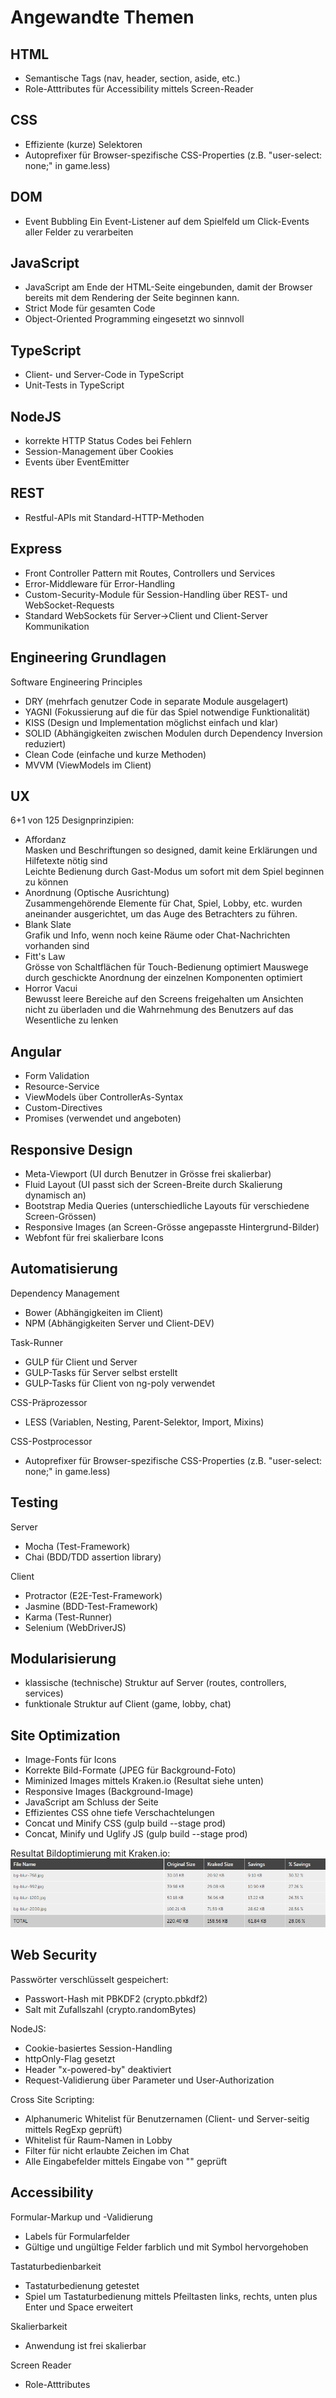 # Angewandte Themen

## HTML

- Semantische Tags (nav, header, section, aside, etc.)
- Role-Atttributes für Accessibility mittels Screen-Reader

## CSS

- Effiziente (kurze) Selektoren
- Autoprefixer für Browser-spezifische CSS-Properties (z.B. "user-select: none;" in game.less)

## DOM

- Event Bubbling
  Ein Event-Listener auf dem Spielfeld um Click-Events aller Felder zu verarbeiten

## JavaScript

- JavaScript am Ende der HTML-Seite eingebunden, damit der Browser bereits mit dem Rendering der Seite beginnen kann.
- Strict Mode für gesamten Code
- Object-Oriented Programming eingesetzt wo sinnvoll

## TypeScript

- Client- und Server-Code in TypeScript
- Unit-Tests in TypeScript

## NodeJS

- korrekte HTTP Status Codes bei Fehlern
- Session-Management über Cookies
- Events über EventEmitter

## REST

- Restful-APIs mit Standard-HTTP-Methoden

## Express

- Front Controller Pattern mit Routes, Controllers und Services
- Error-Middleware für Error-Handling
- Custom-Security-Module für Session-Handling über REST- und WebSocket-Requests
- Standard WebSockets für Server->Client und Client-Server Kommunikation

## Engineering Grundlagen

Software Engineering Principles

- DRY (mehrfach genutzer Code in separate Module ausgelagert)
- YAGNI (Fokussierung auf die für das Spiel notwendige Funktionalität)
- KISS (Design und Implementation möglichst einfach und klar)
- SOLID (Abhängigkeiten zwischen Modulen durch Dependency Inversion reduziert)
- Clean Code (einfache und kurze Methoden)
- MVVM (ViewModels im Client)

## UX

6+1 von 125 Designprinzipien:

- Affordanz  
  Masken und Beschriftungen so designed, damit keine Erklärungen und Hilfetexte nötig sind  
  Leichte Bedienung durch Gast-Modus um sofort mit dem Spiel beginnen zu können
- Anordnung (Optische Ausrichtung)  
  Zusammengehörende Elemente für Chat, Spiel, Lobby, etc. wurden aneinander ausgerichtet, um das Auge des Betrachters zu führen.
- Blank Slate  
  Grafik und Info, wenn noch keine Räume oder Chat-Nachrichten vorhanden sind
- Fitt's Law  
  Grösse von Schaltflächen für Touch-Bedienung optimiert
  Mauswege durch geschickte Anordnung der einzelnen Komponenten optimiert
- Horror Vacui  
  Bewusst leere Bereiche auf den Screens freigehalten um Ansichten nicht zu überladen und die Wahrnehmung des Benutzers auf das Wesentliche zu lenken

## Angular

- Form Validation
- Resource-Service
- ViewModels über ControllerAs-Syntax
- Custom-Directives
- Promises (verwendet und angeboten)

## Responsive Design

- Meta-Viewport (UI durch Benutzer in Grösse frei skalierbar)
- Fluid Layout (UI passt sich der Screen-Breite durch Skalierung dynamisch an)
- Bootstrap Media Queries (unterschiedliche Layouts für verschiedene Screen-Grössen)
- Responsive Images (an Screen-Grösse angepasste Hintergrund-Bilder)
- Webfont für frei skalierbare Icons

## Automatisierung

Dependency Management

- Bower (Abhängigkeiten im Client)
- NPM (Abhängigkeiten Server und Client-DEV)

Task-Runner

- GULP für Client und Server
- GULP-Tasks für Server selbst erstellt
- GULP-Tasks für Client von ng-poly verwendet

CSS-Präprozessor

- LESS (Variablen, Nesting, Parent-Selektor, Import, Mixins)

CSS-Postprocessor

- Autoprefixer für Browser-spezifische CSS-Properties (z.B. "user-select: none;" in game.less)

## Testing

Server

- Mocha (Test-Framework)
- Chai (BDD/TDD assertion library)

Client

- Protractor (E2E-Test-Framework)
- Jasmine (BDD-Test-Framework)
- Karma (Test-Runner)
- Selenium (WebDriverJS)

## Modularisierung

- klassische (technische) Struktur auf Server (routes, controllers, services)
- funktionale Struktur auf Client (game, lobby, chat)

## Site Optimization

- Image-Fonts für Icons
- Korrekte Bild-Formate (JPEG für Background-Foto)
- Miminized Images mittels Kraken.io (Resultat siehe unten)
- Responsive Images (Background-Image)
- JavaScript am Schluss der Seite
- Effizientes CSS ohne tiefe Verschachtelungen
- Concat und Minify CSS (gulp build --stage prod)
- Concat, Minify und Uglify JS (gulp build --stage prod)

Resultat Bildoptimierung mit Kraken.io:
![Resultat kraken.io](SiteOptimization/kraken.io.png)

## Web Security

Passwörter verschlüsselt gespeichert:

- Passwort-Hash mit PBKDF2 (crypto.pbkdf2)
- Salt mit Zufallszahl (crypto.randomBytes)

NodeJS:

- Cookie-basiertes Session-Handling
- httpOnly-Flag gesetzt
- Header "x-powered-by" deaktiviert
- Request-Validierung über Parameter und User-Authorization

Cross Site Scripting:

- Alphanumeric Whitelist für Benutzernamen (Client- und Server-seitig mittels RegExp geprüft)
- Whitelist für Raum-Namen in Lobby
- Filter für nicht erlaubte Zeichen im Chat
- Alle Eingabefelder mittels Eingabe von "<script>alert(1)</script>" geprüft

## Accessibility

Formular-Markup und -Validierung

- Labels für Formularfelder
- Gültige und ungültige Felder farblich und mit Symbol hervorgehoben

Tastaturbedienbarkeit

- Tastaturbedienung getestet
- Spiel um Tastaturbedienung mittels Pfeiltasten links, rechts, unten plus Enter und Space erweitert

Skalierbarkeit

- Anwendung ist frei skalierbar

Screen Reader

- Role-Atttributes
